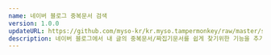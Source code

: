 ```yaml
---
name: 네이버 블로그 중복문서 검색
version: 1.0.0
updateURL: https://github.com/myso-kr/kr.myso.tampermonkey/raw/master/service/com.naver.blog-content.overlap.search.user.js
description: 네이버 블로그에서 내 글의 중복문서/짜집기문서를 쉽게 찾기위한 기능을 추가합니다.
---
```

